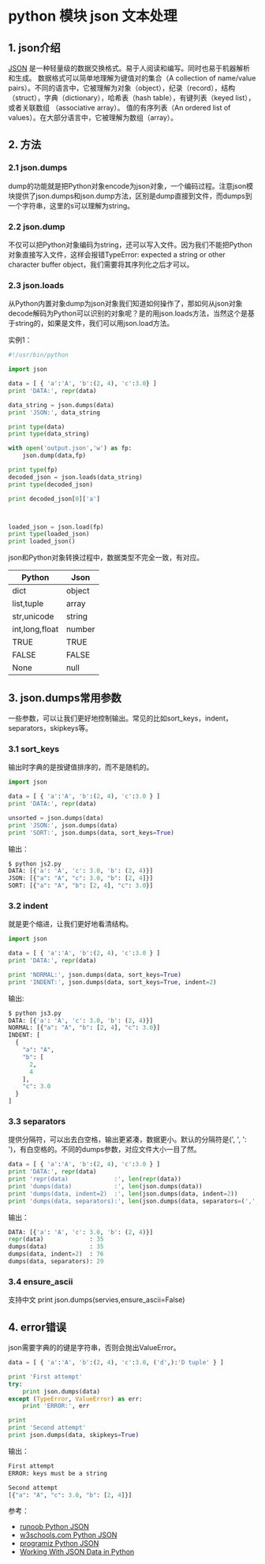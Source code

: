#  python 模块  json 文本处理

## 1. json介绍
[JSON](https://docs.python.org/3/library/json.html) 是一种轻量级的数据交换格式。易于人阅读和编写。同时也易于机器解析和生成。
数据格式可以简单地理解为键值对的集合（A collection of name/value pairs）。不同的语言中，它被理解为对象（object），纪录（record），结构（struct），字典（dictionary），哈希表（hash table），有键列表（keyed list），或者关联数组 （associative array）。
值的有序列表（An ordered list of values）。在大部分语言中，它被理解为数组（array）。

## 2. 方法
### 2.1 json.dumps
dump的功能就是把Python对象encode为json对象，一个编码过程。注意json模块提供了json.dumps和json.dump方法，区别是dump直接到文件，而dumps到一个字符串，这里的s可以理解为string。

### 2.2 json.dump
不仅可以把Python对象编码为string，还可以写入文件。因为我们不能把Python对象直接写入文件，这样会报错TypeError: expected a string or other character buffer object，我们需要将其序列化之后才可以。

### 2.3 json.loads
从Python内置对象dump为json对象我们知道如何操作了，那如何从json对象decode解码为Python可以识别的对象呢？是的用json.loads方法，当然这个是基于string的，如果是文件，我们可以用json.load方法。

实例1：

```python
#!/usr/bin/python

import json

data = [ { 'a':'A', 'b':(2, 4), 'c':3.0} ]
print 'DATA:', repr(data)

data_string = json.dumps(data)
print 'JSON:', data_string

print type(data)
print type(data_string)

with open('output.json','w') as fp:
	json.dump(data,fp)

print type(fp)
decoded_json = json.loads(data_string)
print type(decoded_json)

print decoded_json[0]['a']



loaded_json = json.load(fp)
print type(loaded_json)
print loaded_json()
```



json和Python对象转换过程中，数据类型不完全一致，有对应。

| Python         | Json   |
|----------------|--------|
| dict           | object |
| list,tuple     | array  |
| str,unicode    | string |
| int,long,float | number |
| TRUE           | TRUE   |
| FALSE          | FALSE  |
| None           | null   |

## 3. json.dumps常用参数
一些参数，可以让我们更好地控制输出。常见的比如sort_keys，indent，separators，skipkeys等。
### 3.1 sort_keys
输出时字典的是按键值排序的，而不是随机的。

```python
import json

data = [ { 'a':'A', 'b':(2, 4), 'c':3.0 } ]
print 'DATA:', repr(data)

unsorted = json.dumps(data)
print 'JSON:', json.dumps(data)
print 'SORT:', json.dumps(data, sort_keys=True)
```
输出：

```python
$ python js2.py
DATA: [{'a': 'A', 'c': 3.0, 'b': (2, 4)}]
JSON: [{"a": "A", "c": 3.0, "b": [2, 4]}]
SORT: [{"a": "A", "b": [2, 4], "c": 3.0}]
```

### 3.2 indent
就是更个缩进，让我们更好地看清结构。

```python
import json

data = [ { 'a':'A', 'b':(2, 4), 'c':3.0 } ]
print 'DATA:', repr(data)

print 'NORMAL:', json.dumps(data, sort_keys=True)
print 'INDENT:', json.dumps(data, sort_keys=True, indent=2)
```
输出:

```python
$ python js3.py
DATA: [{'a': 'A', 'c': 3.0, 'b': (2, 4)}]
NORMAL: [{"a": "A", "b": [2, 4], "c": 3.0}]
INDENT: [
  {
    "a": "A", 
    "b": [
      2, 
      4
    ], 
    "c": 3.0
  }
]
```

### 3.3 separators
提供分隔符，可以出去白空格，输出更紧凑，数据更小。默认的分隔符是(', ', ': ')，有白空格的。不同的dumps参数，对应文件大小一目了然。

```python
data = [ { 'a':'A', 'b':(2, 4), 'c':3.0 } ]
print 'DATA:', repr(data)
print 'repr(data)             :', len(repr(data))
print 'dumps(data)            :', len(json.dumps(data))
print 'dumps(data, indent=2)  :', len(json.dumps(data, indent=2))
print 'dumps(data, separators):', len(json.dumps(data, separators=(',',':')))
```
输出：

```python
DATA: [{'a': 'A', 'c': 3.0, 'b': (2, 4)}]
repr(data)             : 35
dumps(data)            : 35
dumps(data, indent=2)  : 76
dumps(data, separators): 29
```

### 3.4 ensure_ascii
支持中文
print json.dumps(servies,ensure_ascii=False)


## 4. error错误
json需要字典的的键是字符串，否则会抛出ValueError。

```python
data = [ { 'a':'A', 'b':(2, 4), 'c':3.0, ('d',):'D tuple' } ]

print 'First attempt'
try:
    print json.dumps(data)
except (TypeError, ValueError) as err:
    print 'ERROR:', err

print
print 'Second attempt'
print json.dumps(data, skipkeys=True)
```
输出：

```python
First attempt
ERROR: keys must be a string

Second attempt
[{"a": "A", "c": 3.0, "b": [2, 4]}]
```

参考：

 - [runoob Python JSON](https://www.runoob.com/python/python-json.html)
 - [w3schools.com Python JSON](https://www.w3schools.com/python/python_json.asp)
 - [programiz Python JSON](https://www.programiz.com/python-programming/json)
 - [Working With JSON Data in Python](https://realpython.com/python-json/)
